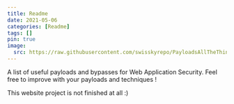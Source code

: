 ```yaml
---
title: Readme
date: 2021-05-06 
categories: [Readme]
tags: []
pin: true
image:
  src: https://raw.githubusercontent.com/swisskyrepo/PayloadsAllTheThings/master/.github/banner.png
---
```

<!-- # Payloads All The Things [![Tweet](https://img.shields.io/twitter/url/http/shields.io.svg?style=social)](https://twitter.com/intent/tweet?text=Payloads%20All%20The%20Things,%20a%20list%20of%20useful%20payloads%20and%20bypasses%20for%20Web%20Application%20Security%20-%20by%20@pentest_swissky&url=https://github.com/swisskyrepo/PayloadsAllTheThings/)
 -->
A list of useful payloads and bypasses for Web Application Security.
Feel free to improve with your payloads and techniques !

This website project is not finished at all :)